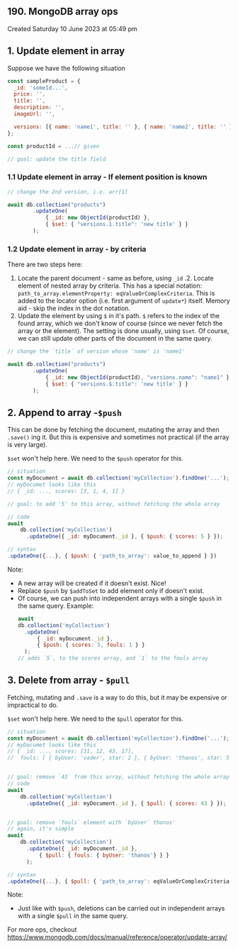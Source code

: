 ## 190. MongoDB array ops
Created Saturday 10 June 2023 at 05:49 pm

## 1. Update element in array

Suppose we have the following situation
```js
const sampleProduct = {
  _id: 'someId...',
  price: '',
  title: '',
  description: '',
  imageUrl: '',

  versions: [{ name: 'name1', title: '' }, { name: 'name2', title: '' }]
};

const productId = ...// given

// goal: update the title field
```

### 1.1 Update element in array - If element position is known
```js
// change the 2nd version, i.e. arr[1]

await db.collection("products")
		.updateOne(
			{ _id: new ObjectId(productId) }, 
			{ $set: { "versions.1.title": 'new title' } }
		);
```

### 1.2 Update element in array - by criteria
There are two steps here:
1. Locate the parent document - same as before, using `_id`
.2. Locate element of nested array by criteria. This has a special notation: `path_to_array.elementProperty: eqValueOrComplexCriteria`. This is added to the locator option (i.e. first argument of `update*`) itself. Memory aid - skip the index in the dot notation.
3. Update the element by using `$` in it's path. `$` refers to the index of the found array, which we don't know of course (since we never fetch the array or the element). The setting is done usually, using `$set`. Of course, we can still update other parts of the document in the same query.
```js
// change the `title` of version whose 'name' is 'name1'

await db.collection("products")
		.updateOne(
			{ _id: new ObjectId(productId), "versions.name": "name1" }, 
			{ $set: { "versions.$.title": 'new title' } }
		);
```

## 2. Append to array -`$push`
This can be done by fetching the document, mutating the array and then `.save()` ing it. But this is expensive and sometimes not practical (if the array is very large).

`$set` won't help here. We need to the `$push` operator for this.
```js
// situation
const myDocument = await db.collection('myCollection').findOne('...');
// myDocumet looks like this
// { _id: ..., scores: [3, 1, 4, 1] }

// goal: to add '5' to this array, without fetching the whole array

// code
await 
	db.collection('myCollection')
	  .updateOne({ _id: myDocument._id }, { $push: { scores: 5 } });
```

```js
// syntax
.updateOne({...}, { $push: { 'path_to_array': value_to_append } })
```
Note: 
- A new array will be created if it doesn't exist. Nice!
- Replace `$push` by `$addToSet` to add element only if doesn't exist.
- Of course, we can push into independent arrays with a single `$push` in the same query. Example:
	```js
	await 
	db.collection('myCollection')
	  .updateOne(
		  { _id: myDocument._id }, 
		  { $push: { scores: 5, fouls: 1 } }
	  );
	// adds `5`, to the scores array, and `1` to the fouls array
	```


## 3. Delete from array - `$pull`
Fetching, mutating and `.save` is a way to do this, but it may be expensive or impractical to do.

`$set` won't help here. We need to the `$pull` operator for this.
```js
// situation
const myDocument = await db.collection('myCollection').findOne('...');
// myDocumet looks like this
// { _id: ..., scores: [31, 12, 43, 17], 
//	fouls: [ { byUser: 'vader', star: 2 }, { byUser: 'thanos', star: 5 }] }


// goal: remove `43` from this array, without fetching the whole array
// code
await 
	db.collection('myCollection')
	  .updateOne({ _id: myDocument._id }, { $pull: { scores: 43 } });


// goal: remove `fouls` element with `byUser` thanos'
// again, it's simple
await 
	db.collection('myCollection')
	  .updateOne({ _id: myDocument._id }, 
		  { $pull: { fouls: { byUser: 'thanos'} } }
	  );
```

```js
// syntax
.updateOne({...}, { $pull: { 'path_to_array': eqValueOrComplexCriteria } })
```
Note:
- Just like with `$push`, deletions can be carried out in independent arrays with a single `$pull` in the same query.


For more ops, checkout https://www.mongodb.com/docs/manual/reference/operator/update-array/